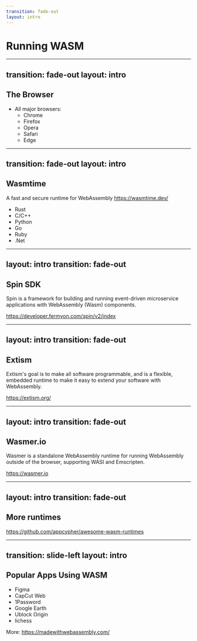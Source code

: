 ```yaml
---
transition: fade-out
layout: intro
---
```


# Running WASM

---
transition: fade-out
layout: intro
---

## The Browser

- All major browsers:
  - Chrome
  - Firefox
  - Opera
  - Safari
  - Edge

---
transition: fade-out
layout: intro
---

## Wasmtime

A fast and secure runtime for WebAssembly
https://wasmtime.dev/

- Rust
- C/C++
- Python
- Go
- Ruby
- .Net

---
layout: intro
transition: fade-out
---

## Spin SDK

Spin is a framework for building and running event-driven microservice applications with WebAssembly (Wasm) components.

https://developer.fermyon.com/spin/v2/index

---
layout: intro
transition: fade-out
---

## Extism

Extism's goal is to make all software programmable, and is a flexible, embedded runtime to make it easy to extend your software with WebAssembly.

https://extism.org/


---
layout: intro
transition: fade-out
---

## Wasmer.io

Wasmer is a standalone WebAssembly runtime for running WebAssembly outside of the browser, supporting WASI and Emscripten.

https://wasmer.io

---
layout: intro
transition: fade-out
---

## More runtimes

https://github.com/appcypher/awesome-wasm-runtimes


---
transition: slide-left
layout: intro
---

## Popular Apps Using WASM

- Figma
- CapCut Web
- 1Password
- Google Earth
- Ublock Origin
- lichess

More: https://madewithwebassembly.com/

